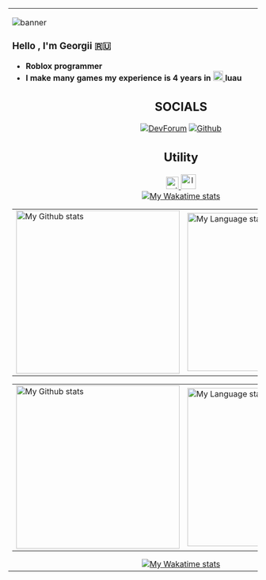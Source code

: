 <table cellspacing="0" cellpadding="0">
    <tr>
      <td style="border: 0;">

![banner](https://github.com/user-attachments/assets/4b771943-cf83-4500-8ef7-512b4c8fe2b0)

 ### Hello , I'm Georgii 🇷🇺
- **Roblox programmer**
- **I make many games my experience is 4 years in <a href="https://luau.org/">
   <img height="20" alt="luau" src="https://media.discordapp.net/attachments/1287500318183264467/1287500360230895688/luau_icon.png?ex=66f1c5a6&is=66f07426&hm=ca0e0321543413306f28fa694f7947ef560beb793988858da3451e25a6faf799&=&format=webp&quality=lossless">
 <a>luau** 
           
 <div align="center">

## SOCIALS

  [![DevForum](https://img.shields.io/badge/Dev%20Forum-black?style=for-the-badge&logo=robloxstudio&logoColor=f5f5f5&logoSize=25&color=black
)](https://devforum.roblox.com/u/zoiop)
  [![Github](https://img.shields.io/github/followers/zoi1op?style=for-the-badge&logo=github&labelColor=black&color=black
)](https://github.com/zoi1op)

<div>

<div align="center">

## Utility

 <a href="https://rojo.space">
   <img height="25" alt="rojo" src="https://rojo.space/img/logo.png">
 <a>

<a href="https://github.com/JohnnyMorganz/luau-lsp">
   <img height="30" alt="luau-lsp" src="https://upload.wikimedia.org/wikipedia/commons/thumb/8/8f/Luau_Logo_%28Programming_Language%29.svg/2048px-Luau_Logo_%28Programming_Language%29.svg.png">
 <a>

</div>

<!-- GRS (Light Mode) -->
<a href="https://github.com/zoi1op#gh-light-mode-only">
  <table cellspacing="0" cellpadding="0">
    <tr>
      <td style="border: 0;">
          <img
            src="https://github-readme-stats-steel-omega.vercel.app/api?username=zoi1op&show_icons=true&include_all_commits=true&hide_border=true&number_format=long&rank_icon=percentile&show=reviews,discussions_started,discussions_answered,prs_merged,prs_merged_percentage#gh-light-mode-only"
            alt="My Github stats"
            height="330"
          />
      </td>
      <td style="border: 0;">
          <img
            src="https://github-readme-stats-steel-omega.vercel.app/api/top-langs/?username=zoi1op&layout=pie&hide_border=true&langs_count=10&size_weight=0.5&count_weight=0.5#gh-light-mode-only"
            alt="My Language stats"
            width="320"
          />
      </td>
    <img
        src="https://github-readme-stats-steel-omega.vercel.app/api/wakatime?username=zoiop&layout=compact&hide_border=true&custom_title=WakaTime%20Stats%20%28Since%20Feb%2024%202024%29##gh-light-mode-only"
        alt="My Wakatime stats"
      />
    </tr>
  </table>
</a>

<!-- GRS (Dark Mode) -->
<a href="https://github.com/zoi1op#gh-dark-mode-only">
  <table cellspacing="0" cellpadding="0">
    <tr>
      <td style="border: 0;">
        <img
          src="https://github-readme-stats-steel-omega.vercel.app/api?username=zoi1op&show_icons=true&include_all_commits=true&icon_color=4c4c4c&title_color=4c4c4c&text_color=4c4c4c&bg_color=191919&hide_border=true&number_format=long&rank_icon=percentile&show=reviews,discussions_started,discussions_answered,prs_merged,prs_merged_percentage#gh-dark-mode-only"
          alt="My Github stats"
          height="330"
        />
      </td>
      <td style="border: 0;">
        <img
          src="https://github-readme-stats-steel-omega.vercel.app/api/top-langs/?username=zoi1op&layout=pie&icon_color=4c4c4c&title_color=4c4c4c&text_color=4c4c4c&bg_color=191919&hide_border=true&langs_count=10&size_weight=0.5&count_weight=0.5#gh-dark-mode-only"
          alt="My Language stats"
          width="320"
        />
      </td>
    </tr>
  </table>
</a>

<div align="center">
  <a href="https://github.com/zoi1op#gh-dark-mode-only">
    <img
        src="https://github-readme-stats-steel-omega.vercel.app/api/wakatime?username=zoiop&layout=compact&icon_color=4c4c4c&title_color=4c4c4c&text_color=4c4c4c&bg_color=191919&hide_border=true&custom_title=WakaTime%20Stats%20%28Since%20Feb%2024%202024%29"
        alt="My Wakatime stats"
      />
  </a>
</div>
